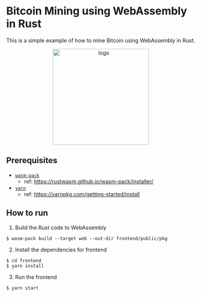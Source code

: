# Bitcoin Mining using WebAssembly in Rust

This is a simple example of how to mine Bitcoin using WebAssembly in Rust.

<div align="center" style="display: flex; justify-content: center; align-items: flex-start;">

<img src="https://github.com/user-attachments/assets/75a8423d-3cd2-4fe5-a157-d2ac16260c96" alt="logo" width="256" />

</div>

## Prerequisites

- [`wasm-pack`](https://github.com/rustwasm/wasm-pack)
  - ref: https://rustwasm.github.io/wasm-pack/installer/
- [`yarn`](https://github.com/yarnpkg/berry)
  - ref: https://yarnpkg.com/getting-started/install

## How to run

1. Build the Rust code to WebAssembly

  ```console
  $ wasm-pack build --target web --out-dir frontend/public/pkg
  ```

2. Install the dependencies for frontend

  ```console
  $ cd frontend
  $ yarn install
  ```

3. Run the frontend

  ```console
  $ yarn start
  ```
